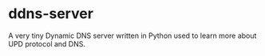 # ddns-server
A very tiny Dynamic DNS server written in Python used to learn more about UPD protocol and DNS.

